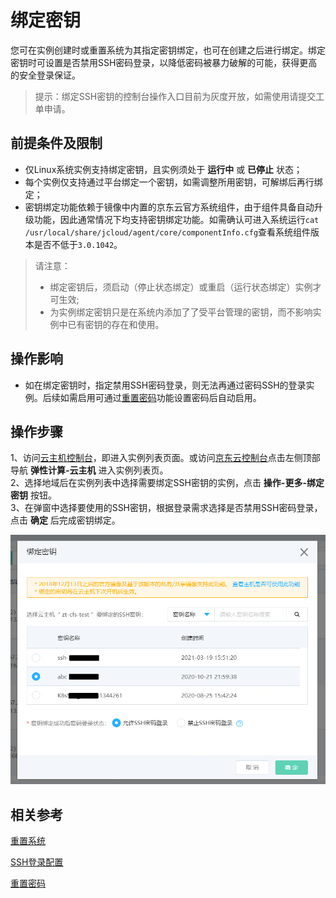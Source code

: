 # 绑定密钥

您可在实例创建时或重置系统为其指定密钥绑定，也可在创建之后进行绑定。绑定密钥时可设置是否禁用SSH密码登录，以降低密码被暴力破解的可能，获得更高的安全登录保证。

>提示：绑定SSH密钥的控制台操作入口目前为灰度开放，如需使用请提交工单申请。

## 前提条件及限制
* 仅Linux系统实例支持绑定密钥，且实例须处于 **运行中** 或 **已停止** 状态；
* 每个实例仅支持通过平台绑定一个密钥，如需调整所用密钥，可解绑后再行绑定；
* 密钥绑定功能依赖于镜像中内置的京东云官方系统组件，由于组件具备自动升级功能，因此通常情况下均支持密钥绑定功能。如需确认可进入系统运行`cat /usr/local/share/jcloud/agent/core/componentInfo.cfg`查看系统组件版本是否不低于`3.0.1042`。

>请注意：<br>
>* 绑定密钥后，须启动（停止状态绑定）或重启（运行状态绑定）实例才可生效;
>* 为实例绑定密钥只是在系统内添加了了受平台管理的密钥，而不影响实例中已有密钥的存在和使用。

## 操作影响
* 如在绑定密钥时，指定禁用SSH密码登录，则无法再通过密码SSH的登录实例。后续如需启用可通过[重置密码](https://docs.jdcloud.com/virtual-machines/reset-password)功能设置密码后自动启用。

## 操作步骤
1、访问[云主机控制台](https://cns-console.jdcloud.com/host/compute/list)，即进入实例列表页面。或访问[京东云控制台](https://console.jdcloud.com)点击左侧顶部导航 **弹性计算-云主机** 进入实例列表页。<br>
2、选择地域后在实例列表中选择需要绑定SSH密钥的实例，点击 **操作-更多-绑定密钥** 按钮。<br>
3、在弹窗中选择要使用的SSH密钥，根据登录需求选择是否禁用SSH密码登录，点击 **确定** 后完成密钥绑定。

<div align="center"><img src="../../../../../image/vm/attach-ssh1.png" width="650"></div>


## 相关参考

[重置系统](../Instance/Rebuild-Instance.md)

[SSH登录配置](../../Linux-Troubleshooting/Configuration-Class/SSH-creation-and-login.md)

[重置密码](https://docs.jdcloud.com/virtual-machines/reset-password)
